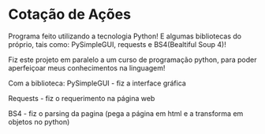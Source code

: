 # Cotação de Ações
 Programa feito utilizando a tecnologia Python! E algumas bibliotecas do próprio, tais como: PySimpleGUI, requests e BS4(Bealtiful Soup 4)!

 Fiz este projeto em paralelo a um curso de programação python, para poder aperfeiçoar meus conhecimentos na linguagem!

 Com a biblioteca:
 PySimpleGUI - fiz a interface gráfica
 
 Requests - fiz o requerimento na página web
 
 BS4 - fiz o parsing da pagina (pega a página em html e a transforma em objetos no python)
